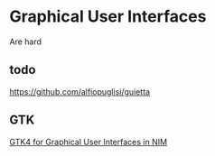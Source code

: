 Graphical User Interfaces
=========================

Are hard


todo
----

https://github.com/alfiopuglisi/guietta


GTK
---

[GTK4 for Graphical User Interfaces in NIM](http://ssalewski.de/gtkprogramming.html)
